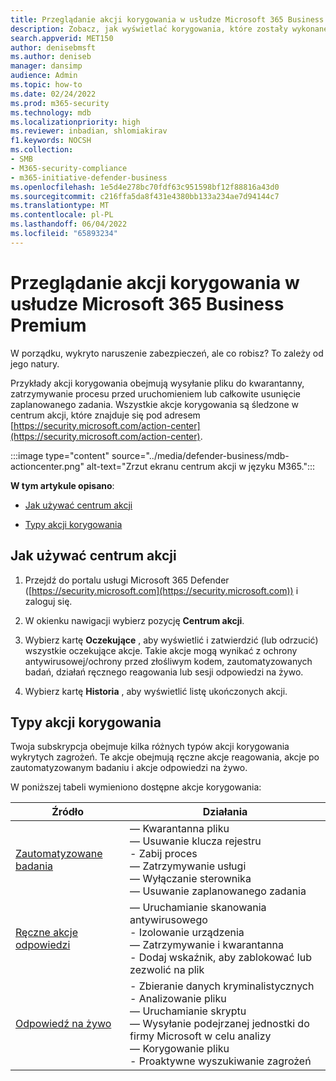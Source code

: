 ```yaml
---
title: Przeglądanie akcji korygowania w usłudze Microsoft 365 Business Premium
description: Zobacz, jak wyświetlać korygowania, które zostały wykonane automatycznie lub oczekują na zatwierdzenie w Centrum akcji
search.appverid: MET150
author: denisebmsft
ms.author: deniseb
manager: dansimp
audience: Admin
ms.topic: how-to
ms.date: 02/24/2022
ms.prod: m365-security
ms.technology: mdb
ms.localizationpriority: high
ms.reviewer: inbadian, shlomiakirav
f1.keywords: NOCSH
ms.collection:
- SMB
- M365-security-compliance
- m365-initiative-defender-business
ms.openlocfilehash: 1e5d4e278bc70fdf63c951598bf12f88816a43d0
ms.sourcegitcommit: c216ffa5da8f431e4380bb133a234ae7d94144c7
ms.translationtype: MT
ms.contentlocale: pl-PL
ms.lasthandoff: 06/04/2022
ms.locfileid: "65893234"
---
```

# <a name="review-remediation-actions-in-microsoft-365-business-premium"></a>Przeglądanie akcji korygowania w usłudze Microsoft 365 Business Premium

W porządku, wykryto naruszenie zabezpieczeń, ale co robisz? To zależy od jego natury.

Przykłady akcji korygowania obejmują wysyłanie pliku do kwarantanny, zatrzymywanie procesu przed uruchomieniem lub całkowite usunięcie zaplanowanego zadania. Wszystkie akcje korygowania są śledzone w centrum akcji, które znajduje się pod adresem [https://security.microsoft.com/action-center](https://security.microsoft.com/action-center).

:::image type="content" source="../media/defender-business/mdb-actioncenter.png" alt-text="Zrzut ekranu centrum akcji w języku M365.":::

**W tym artykule opisano**:

- [Jak używać centrum akcji](#how-to-use-your-action-center)

- [Typy akcji korygowania](#types-of-remediation-actions)


## <a name="how-to-use-your-action-center"></a>Jak używać centrum akcji

1. Przejdź do portalu usługi Microsoft 365 Defender ([https://security.microsoft.com](https://security.microsoft.com)) i zaloguj się.

2. W okienku nawigacji wybierz pozycję **Centrum akcji**.

3. Wybierz kartę **Oczekujące** , aby wyświetlić i zatwierdzić (lub odrzucić) wszystkie oczekujące akcje. Takie akcje mogą wynikać z ochrony antywirusowej/ochrony przed złośliwym kodem, zautomatyzowanych badań, działań ręcznego reagowania lub sesji odpowiedzi na żywo.

4. Wybierz kartę **Historia** , aby wyświetlić listę ukończonych akcji. 

## <a name="types-of-remediation-actions"></a>Typy akcji korygowania

Twoja subskrypcja obejmuje kilka różnych typów akcji korygowania wykrytych zagrożeń. Te akcje obejmują ręczne akcje reagowania, akcje po zautomatyzowanym badaniu i akcje odpowiedzi na żywo.

W poniższej tabeli wymieniono dostępne akcje korygowania:

| Źródło  | Działania  |
|---------|---------|
| [Zautomatyzowane badania](../security/defender-endpoint/automated-investigations.md)      | — Kwarantanna pliku <br/>— Usuwanie klucza rejestru <br/>- Zabij proces <br/>— Zatrzymywanie usługi <br/>— Wyłączanie sterownika <br/>— Usuwanie zaplanowanego zadania        |
| [Ręczne akcje odpowiedzi](../security/defender-endpoint/respond-machine-alerts.md)   | — Uruchamianie skanowania antywirusowego <br/>- Izolowanie urządzenia <br/>— Zatrzymywanie i kwarantanna <br/>- Dodaj wskaźnik, aby zablokować lub zezwolić na plik       |
| [Odpowiedź na żywo](../security/defender-endpoint/live-response.md)   | - Zbieranie danych kryminalistycznych <br/>- Analizowanie pliku <br/>— Uruchamianie skryptu <br/>— Wysyłanie podejrzanej jednostki do firmy Microsoft w celu analizy <br/>— Korygowanie pliku <br/>- Proaktywne wyszukiwanie zagrożeń         |
